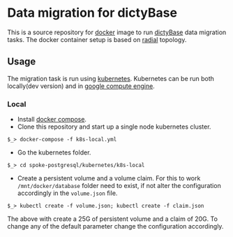 # Data migration for dictyBase
This is a source repository for [docker](http://docker.io) image to run
[dictyBase](http://dictybase.org) data migration tasks. The docker container setup is based on [radial](https://github.com/radial/docs)
topology. 

## Usage
The migration task is run using [kubernetes](http://kubernetes.io). Kubernetes can be run both locally(dev version)
and in [google compute engine](https://cloud.google.com/compute/). 

### Local

* Install [docker compose](https://docs.docker.com/compose/).
* Clone this repository and start up a single node kubernetes cluster.

```
$_> docker-compose -f k8s-local.yml
```
* Go the kubernetes folder. 

```
$_> cd spoke-postgresql/kubernetes/k8s-local
```
* Create a persistent volume and a volume claim. For this to work
  `/mnt/docker/database` folder need to exist, if not alter the configuration
  accordingly in the `volume.json` file.

```
$_> kubectl create -f volume.json; kubectl create -f claim.json
```

The above with create a 25G of persistent volume and a claim of 20G. To change
any of the default parameter change the configuration accordingly.

